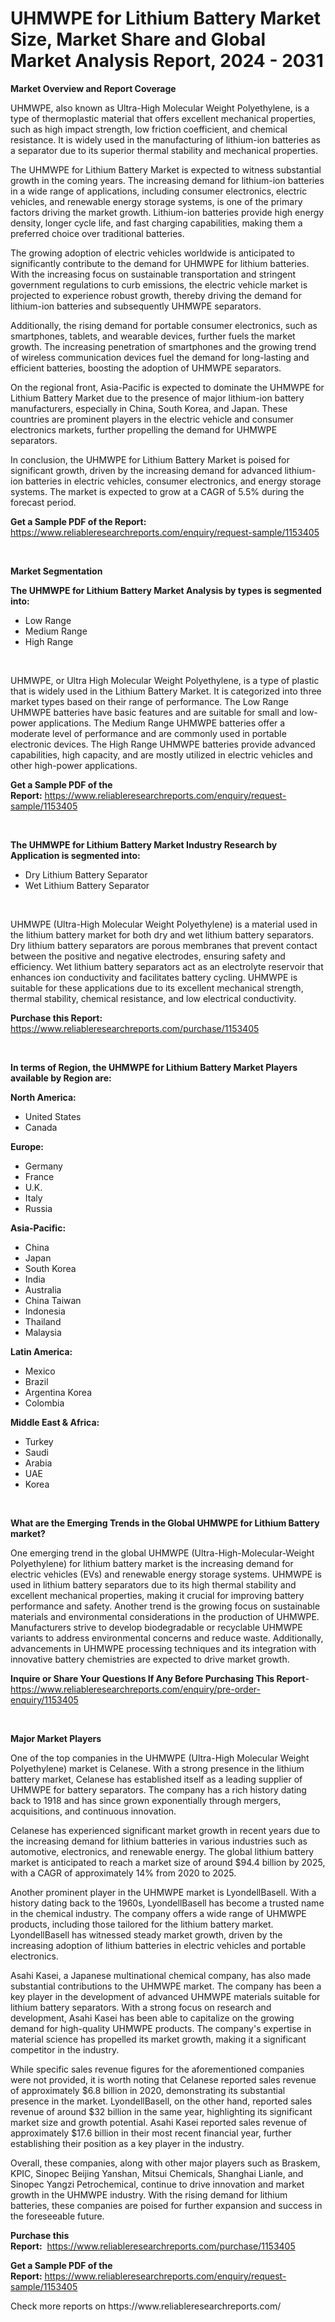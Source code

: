 <p><h1>UHMWPE for Lithium Battery Market Size, Market Share and Global Market Analysis Report, 2024 - 2031</h1></p><p><strong>Market Overview and Report Coverage</strong></p>
<p><p>UHMWPE, also known as Ultra-High Molecular Weight Polyethylene, is a type of thermoplastic material that offers excellent mechanical properties, such as high impact strength, low friction coefficient, and chemical resistance. It is widely used in the manufacturing of lithium-ion batteries as a separator due to its superior thermal stability and mechanical properties.</p><p>The UHMWPE for Lithium Battery Market is expected to witness substantial growth in the coming years. The increasing demand for lithium-ion batteries in a wide range of applications, including consumer electronics, electric vehicles, and renewable energy storage systems, is one of the primary factors driving the market growth. Lithium-ion batteries provide high energy density, longer cycle life, and fast charging capabilities, making them a preferred choice over traditional batteries.</p><p>The growing adoption of electric vehicles worldwide is anticipated to significantly contribute to the demand for UHMWPE for lithium batteries. With the increasing focus on sustainable transportation and stringent government regulations to curb emissions, the electric vehicle market is projected to experience robust growth, thereby driving the demand for lithium-ion batteries and subsequently UHMWPE separators.</p><p>Additionally, the rising demand for portable consumer electronics, such as smartphones, tablets, and wearable devices, further fuels the market growth. The increasing penetration of smartphones and the growing trend of wireless communication devices fuel the demand for long-lasting and efficient batteries, boosting the adoption of UHMWPE separators.</p><p>On the regional front, Asia-Pacific is expected to dominate the UHMWPE for Lithium Battery Market due to the presence of major lithium-ion battery manufacturers, especially in China, South Korea, and Japan. These countries are prominent players in the electric vehicle and consumer electronics markets, further propelling the demand for UHMWPE separators.</p><p>In conclusion, the UHMWPE for Lithium Battery Market is poised for significant growth, driven by the increasing demand for advanced lithium-ion batteries in electric vehicles, consumer electronics, and energy storage systems. The market is expected to grow at a CAGR of 5.5% during the forecast period.</p></p>
<p><strong>Get a Sample PDF of the Report:</strong> <a href="https://www.reliableresearchreports.com/enquiry/request-sample/1153405">https://www.reliableresearchreports.com/enquiry/request-sample/1153405</a></p>
<p>&nbsp;</p>
<p><strong>Market Segmentation</strong></p>
<p><strong>The UHMWPE for Lithium Battery Market Analysis by types is segmented into:</strong></p>
<p><ul><li>Low Range</li><li>Medium Range</li><li>High Range</li></ul></p>
<p>&nbsp;</p>
<p><p>UHMWPE, or Ultra High Molecular Weight Polyethylene, is a type of plastic that is widely used in the Lithium Battery Market. It is categorized into three market types based on their range of performance. The Low Range UHMWPE batteries have basic features and are suitable for small and low-power applications. The Medium Range UHMWPE batteries offer a moderate level of performance and are commonly used in portable electronic devices. The High Range UHMWPE batteries provide advanced capabilities, high capacity, and are mostly utilized in electric vehicles and other high-power applications.</p></p>
<p><strong>Get a Sample PDF of the Report:</strong>&nbsp;<a href="https://www.reliableresearchreports.com/enquiry/request-sample/1153405">https://www.reliableresearchreports.com/enquiry/request-sample/1153405</a></p>
<p>&nbsp;</p>
<p><strong>The UHMWPE for Lithium Battery Market Industry Research by Application is segmented into:</strong></p>
<p><ul><li>Dry Lithium Battery Separator</li><li>Wet Lithium Battery Separator</li></ul></p>
<p>&nbsp;</p>
<p><p>UHMWPE (Ultra-High Molecular Weight Polyethylene) is a material used in the lithium battery market for both dry and wet lithium battery separators. Dry lithium battery separators are porous membranes that prevent contact between the positive and negative electrodes, ensuring safety and efficiency. Wet lithium battery separators act as an electrolyte reservoir that enhances ion conductivity and facilitates battery cycling. UHMWPE is suitable for these applications due to its excellent mechanical strength, thermal stability, chemical resistance, and low electrical conductivity.</p></p>
<p><strong>Purchase this Report:</strong>&nbsp; <a href="https://www.reliableresearchreports.com/purchase/1153405">https://www.reliableresearchreports.com/purchase/1153405</a></p>
<p>&nbsp;</p>
<p><strong>In terms of Region, the UHMWPE for Lithium Battery Market Players available by Region are:</strong></p>
<p>
    <p> <strong> North America: </strong>
        <ul>
            <li>United States</li>
            <li>Canada</li>
        </ul>
        </p> 
    <p> <strong> Europe: </strong>
        <ul>
            <li>Germany</li>
            <li>France</li>
            <li>U.K.</li>
            <li>Italy</li>
            <li>Russia</li>
        </ul>
        </p> 
    <p> <strong> Asia-Pacific: </strong>
        <ul>
            <li>China</li>
            <li>Japan</li>
            <li>South Korea</li>
            <li>India</li>
            <li>Australia</li>
            <li>China Taiwan</li>
            <li>Indonesia</li>
            <li>Thailand</li>
            <li>Malaysia</li>
        </ul>
        </p> 
    <p> <strong> Latin America: </strong>
        <ul>
            <li>Mexico</li>
            <li>Brazil</li>
            <li>Argentina Korea</li>
            <li>Colombia</li>
        </ul>
        </p> 
    <p> <strong> Middle East & Africa: </strong>
        <ul>
            <li>Turkey</li>
            <li>Saudi</li>
            <li>Arabia</li>
            <li>UAE</li>
            <li>Korea</li>
        </ul>
    </p>
    </p>
<p>&nbsp;</p>
<p><strong>What are the Emerging Trends in the Global UHMWPE for Lithium Battery market?</strong></p>
<p><p>One emerging trend in the global UHMWPE (Ultra-High-Molecular-Weight Polyethylene) for lithium battery market is the increasing demand for electric vehicles (EVs) and renewable energy storage systems. UHMWPE is used in lithium battery separators due to its high thermal stability and excellent mechanical properties, making it crucial for improving battery performance and safety. Another trend is the growing focus on sustainable materials and environmental considerations in the production of UHMWPE. Manufacturers strive to develop biodegradable or recyclable UHMWPE variants to address environmental concerns and reduce waste. Additionally, advancements in UHMWPE processing techniques and its integration with innovative battery chemistries are expected to drive market growth.</p></p>
<p><strong>Inquire or Share Your Questions If Any Before Purchasing This Report</strong>- <a href="https://www.reliableresearchreports.com/enquiry/pre-order-enquiry/1153405">https://www.reliableresearchreports.com/enquiry/pre-order-enquiry/1153405</a></p>
<p>&nbsp;</p>
<p><strong>Major Market Players</strong></p>
<p><p>One of the top companies in the UHMWPE (Ultra-High Molecular Weight Polyethylene) market is Celanese. With a strong presence in the lithium battery market, Celanese has established itself as a leading supplier of UHMWPE for battery separators. The company has a rich history dating back to 1918 and has since grown exponentially through mergers, acquisitions, and continuous innovation.</p><p>Celanese has experienced significant market growth in recent years due to the increasing demand for lithium batteries in various industries such as automotive, electronics, and renewable energy. The global lithium battery market is anticipated to reach a market size of around $94.4 billion by 2025, with a CAGR of approximately 14% from 2020 to 2025.</p><p>Another prominent player in the UHMWPE market is LyondellBasell. With a history dating back to the 1960s, LyondellBasell has become a trusted name in the chemical industry. The company offers a wide range of UHMWPE products, including those tailored for the lithium battery market. LyondellBasell has witnessed steady market growth, driven by the increasing adoption of lithium batteries in electric vehicles and portable electronics.</p><p>Asahi Kasei, a Japanese multinational chemical company, has also made substantial contributions to the UHMWPE market. The company has been a key player in the development of advanced UHMWPE materials suitable for lithium battery separators. With a strong focus on research and development, Asahi Kasei has been able to capitalize on the growing demand for high-quality UHMWPE products. The company's expertise in material science has propelled its market growth, making it a significant competitor in the industry.</p><p>While specific sales revenue figures for the aforementioned companies were not provided, it is worth noting that Celanese reported sales revenue of approximately $6.8 billion in 2020, demonstrating its substantial presence in the market. LyondellBasell, on the other hand, reported sales revenue of around $32 billion in the same year, highlighting its significant market size and growth potential. Asahi Kasei reported sales revenue of approximately $17.6 billion in their most recent financial year, further establishing their position as a key player in the industry.</p><p>Overall, these companies, along with other major players such as Braskem, KPIC, Sinopec Beijing Yanshan, Mitsui Chemicals, Shanghai Lianle, and Sinopec Yangzi Petrochemical, continue to drive innovation and market growth in the UHMWPE industry. With the rising demand for lithium batteries, these companies are poised for further expansion and success in the foreseeable future.</p></p>
<p><strong>Purchase this Report:</strong>&nbsp;&nbsp;<a href="https://www.reliableresearchreports.com/purchase/1153405">https://www.reliableresearchreports.com/purchase/1153405</a></p>
<p></p>
<p><strong>Get a Sample PDF of the Report:</strong>&nbsp;<a href="https://www.reliableresearchreports.com/enquiry/request-sample/1153405">https://www.reliableresearchreports.com/enquiry/request-sample/1153405</a></p>
<p>Check more reports on https://www.reliableresearchreports.com/</p>